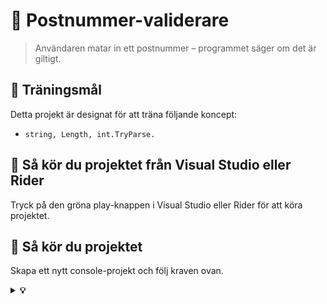 # 📮 Postnummer-validerare

> Användaren matar in ett postnummer – programmet säger om det är giltigt.

## 🎯 Träningsmål

Detta projekt är designat för att träna följande koncept:

*   `string, Length, int.TryParse.`

## 🚀 Så kör du projektet från Visual Studio eller Rider

Tryck på den gröna play-knappen i Visual Studio eller Rider för att köra projektet.

## 🚀 Så kör du projektet

Skapa ett nytt console-projekt och följ kraven ovan.

<details>
<summary><strong>💡 </strong></summary>

```csharp
// Program: PostalCodeValidator
// Description: A C# console application to validate a Swedish postal code.

Console.WriteLine("--- Postal Code Validator ---");
Console.Write("Enter a postal code to validate (e.g., 12345): ");

// Read user input
string? input = Console.ReadLine();

// Trim whitespace from the input
string postalCode = input?.Trim() ?? "";

// Validate the postal code
// 1. It must be exactly 5 characters long.
// 2. It must consist only of digits.
if (postalCode.Length == 5 && int.TryParse(postalCode, out _))
{
    Console.WriteLine($"\n'{postalCode}' is a valid postal code format.");
}
else
{
    Console.WriteLine($"\n'{postalCode}' is NOT a valid postal code. It must be exactly 5 digits.");
}

Console.WriteLine("\nPress any key to exit.");
Console.ReadKey();
```

</details>
